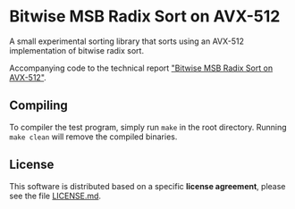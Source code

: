 # Bitwise MSB Radix Sort on AVX-512

A small experimental sorting library that sorts using an AVX-512 implementation of bitwise radix sort.

Accompanying code to the technical report ["Bitwise MSB Radix Sort on AVX-512"](https://www.ti.uni-bielefeld.de/downloads/publications/simdRadixSort.pdf).

## Compiling

To compiler the test program, simply run `make` in the root directory. Running `make clean` will remove the compiled binaries.

## License

This software is distributed based on a specific **license agreement**, please see the file [LICENSE.md](LICENSE.md).

